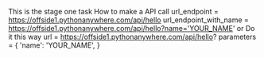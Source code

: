 This is the stage one task 
How to make a API call
url_endpoint = https://offside1.pythonanywhere.com/api/hello
url_endpoint_with_name = https://offside1.pythonanywhere.com/api/hello?name='YOUR_NAME'
or 
Do it this way 
url = https://offside1.pythonanywhere.com/api/hello?
parameters = {
'name': 'YOUR_NAME',
}
